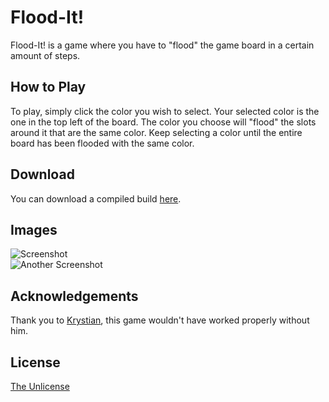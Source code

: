 # Flood-It!

Flood-It! is a game where you have to "flood" the game board in a certain amount of steps.

## How to Play

To play, simply click the color you wish to select. Your selected color is the one in the top left of the board. The color you choose will "flood" the slots around it that are the same color. Keep selecting a color until the entire board has been flooded with the same color.

## Download

You can download a compiled build [here](https://github.com/WilliamWelsh/FloodIt/releases).

## Images

![Screenshot](https://i.imgur.com/IpmNNvi.png)  
![Another Screenshot](https://i.imgur.com/EfhumEk.png)  

## Acknowledgements

Thank you to [Krystian](https://github.com/18), this game wouldn't have worked properly without him.

## License

[The Unlicense](https://github.com/WilliamWelsh/FloodIt/blob/master/LICENSE)